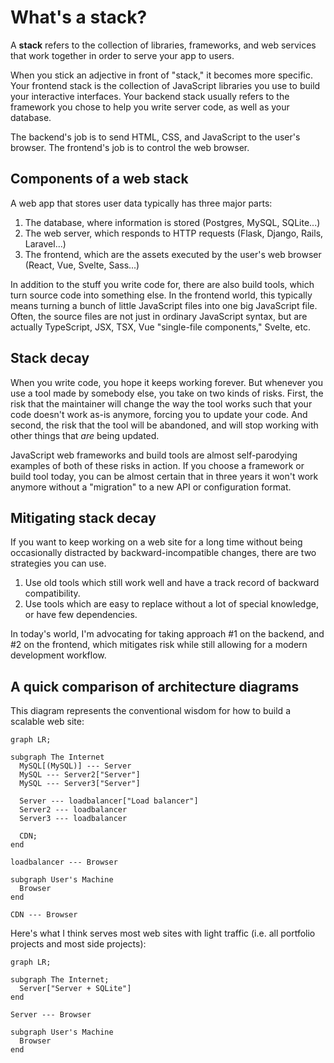 # What's a stack?

A **stack** refers to the collection of libraries, frameworks, and web services that work together in order to serve your app to users.

When you stick an adjective in front of "stack," it becomes more specific. Your frontend stack is the collection of JavaScript libraries you use to build your interactive interfaces. Your backend stack usually refers to the framework you chose to help you write server code, as well as your database.

The backend's job is to send HTML, CSS, and JavaScript to the user's browser. The frontend's job is to control the web browser.

## Components of a web stack

A web app that stores user data typically has three major parts:

1. The database, where information is stored (Postgres, MySQL, SQLite...)
2. The web server, which responds to HTTP requests (Flask, Django, Rails, Laravel...)
3. The frontend, which are the assets executed by the user's web browser (React, Vue, Svelte, Sass...)

In addition to the stuff you write code for, there are also build tools, which turn source code into something else. In the frontend world, this typically means turning a bunch of little JavaScript files into one big JavaScript file. Often, the source files are not just in ordinary JavaScript syntax, but are actually TypeScript, JSX, TSX, Vue "single-file components," Svelte, etc.

## Stack decay

When you write code, you hope it keeps working forever. But whenever you use a tool made by somebody else, you take on two kinds of risks. First, the risk that the maintainer will change the way the tool works such that your code doesn't work as-is anymore, forcing you to update your code. And second, the risk that the tool will be abandoned, and will stop working with other things that _are_ being updated.

JavaScript web frameworks and build tools are almost self-parodying examples of both of these risks in action. If you choose a framework or build tool today, you can be almost certain that in three years it won't work anymore without a "migration" to a new API or configuration format.

## Mitigating stack decay

If you want to keep working on a web site for a long time without being occasionally distracted by backward-incompatible changes, there are two strategies you can use.

1. Use old tools which still work well and have a track record of backward compatibility.
2. Use tools which are easy to replace without a lot of special knowledge, or have few dependencies.

In today's world, I'm advocating for taking approach #1 on the backend, and #2 on the frontend, which mitigates risk while still allowing for a modern development workflow.

## A quick comparison of architecture diagrams

This diagram represents the conventional wisdom for how to build a scalable web site:

```mermaid
graph LR;

subgraph The Internet
  MySQL[(MySQL)] --- Server
  MySQL --- Server2["Server"]
  MySQL --- Server3["Server"]

  Server --- loadbalancer["Load balancer"]
  Server2 --- loadbalancer
  Server3 --- loadbalancer

  CDN;
end

loadbalancer --- Browser

subgraph User's Machine
  Browser
end

CDN --- Browser

```

Here's what I think serves most web sites with light traffic (i.e. all portfolio projects and most side projects):

```mermaid
graph LR;

subgraph The Internet;
  Server["Server + SQLite"]
end

Server --- Browser

subgraph User's Machine
  Browser
end
```
